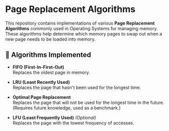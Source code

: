 # Page Replacement Algorithms

This repository contains implementations of various **Page Replacement Algorithms** commonly used in Operating Systems for managing memory. These algorithms help determine which memory pages to swap out when a new page needs to be loaded into memory.

## 🧠 Algorithms Implemented

- **FIFO (First-In-First-Out)**  
  Replaces the oldest page in memory.

- **LRU (Least Recently Used)**  
  Replaces the page that hasn't been used for the longest time.

- **Optimal Page Replacement**  
  Replaces the page that will not be used for the longest time in the future. (Requires future knowledge, used as a benchmark.)

- **LFU (Least Frequently Used)** _(Optional)_  
  Replaces the page with the lowest frequency of accesses.